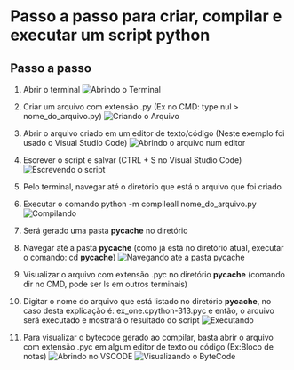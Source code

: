 # Passo a passo para criar, compilar e executar um script python

## Passo a passo

1. Abrir o terminal
![Abrindo o Terminal](assets/1.png)

3. Criar um arquivo com extensão .py (Ex no CMD: type nul > nome_do_arquivo.py)
![Criando o Arquivo](assets/2.png)

5. Abrir o arquivo criado em um editor de texto/código (Neste exemplo foi usado o Visual Studio Code)
![Abrindo o arquivo num editor](assets/3.png)

7. Escrever o script e salvar (CTRL + S no Visual Studio Code)
![Escrevendo o script](assets/4.png)

9. Pelo terminal, navegar até o diretório que está o arquivo que foi criado

10. Executar o comando python -m compileall nome_do_arquivo.py
![Compilando](assets/5.png)

12. Será gerado uma pasta __pycache__ no diretório 

13. Navegar até a pasta __pycache__ (como já está no diretório atual, executar o comando: cd __pycache__)
![Navegando ate a pasta __pycache__](assets/6.png)

15. Visualizar o arquivo com extensão .pyc no diretório __pycache__ (comando dir no CMD, pode ser ls em outros terminais)

16. Digitar o nome do arquivo que está listado no diretório __pycache__, no caso desta explicação é: ex_one.cpython-313.pyc e então, o arquivo será executado e mostrará o resultado do script
![Executando](assets/7.png)

18. Para visualizar o bytecode gerado ao compilar, basta abrir o arquivo com extensão .pyc em algum editor de texto ou código (Ex:Bloco de notas)
![Abrindo no VSCODE](assets/8.png)
![Visualizando o ByteCode](assets/9.png)
